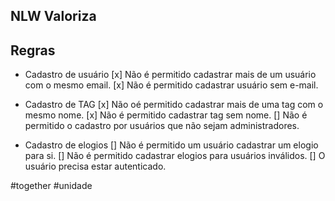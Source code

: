 ## NLW Valoriza

## Regras

- Cadastro de usuário 
 [x] Não é permitido cadastrar mais de um usuário com o mesmo email.
 [x] Não é permitido cadastrar usuário sem e-mail.

- Cadastro de TAG
 [x] Não oé permitido cadastrar mais de uma tag com o mesmo nome.
 [x] Não é permitido cadastrar tag sem nome.
 [] Não é permitido o cadastro por usuários que não sejam administradores.

- Cadastro de elogios
 [] Não é permitido um usuário cadastrar um elogio para si.
 [] Não é permitido cadastrar elogios para usuários inválidos.
 [] O usuário precisa estar autenticado.


 #together
 #unidade